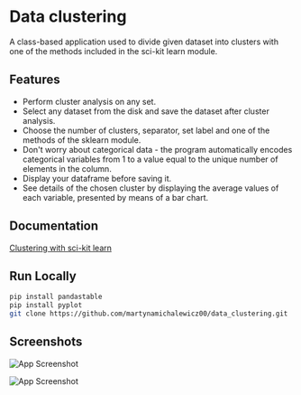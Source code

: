 # Data clustering

A class-based application used to divide given dataset into clusters with one of the methods included in the sci-kit learn module.

## Features

- Perform cluster analysis on any set.
- Select any dataset from the disk and save the dataset after cluster analysis.
- Choose the number of clusters, separator, set label and one of the methods of the sklearn module.
- Don't worry about categorical data - the program automatically encodes categorical variables from 1 to a value equal to the unique number of elements in the column.
- Display your dataframe before saving it.
- See details of the chosen cluster by displaying the average values of each variable, presented by means of a bar chart.


## Documentation

[Clustering with sci-kit learn](https://scikit-learn.org/stable/modules/clustering.html)


## Run Locally

```bash
pip install pandastable
pip install pyplot
git clone https://github.com/martynamichalewicz00/data_clustering.git
```



## Screenshots

![App Screenshot](https://scontent-waw1-1.xx.fbcdn.net/v/t1.15752-9/315959970_809438423454252_1746117270906678203_n.png?_nc_cat=101&ccb=1-7&_nc_sid=ae9488&_nc_ohc=1RofrpVoK48AX_mEiJR&_nc_ht=scontent-waw1-1.xx&oh=03_AdSiZ29dkOwyjQra2dA-ImdzboqWx0Z97kpXfUis0u6aXA&oe=63A4940A)

![App Screenshot](https://scontent-waw1-1.xx.fbcdn.net/v/t1.15752-9/315521374_861250225001175_8738331540154783111_n.png?_nc_cat=101&ccb=1-7&_nc_sid=ae9488&_nc_ohc=i8uioORkV_EAX8GhByG&_nc_ht=scontent-waw1-1.xx&oh=03_AdT62gU8m-5N8Q95oHX2K0hv1teS8Ud2hgwmVRmeDp_fmw&oe=63A47917)

